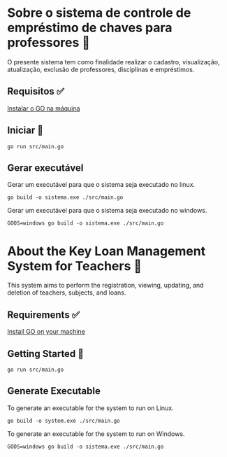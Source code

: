 
# Sobre o sistema de controle de empréstimo de chaves para professores 📝  
O presente sistema tem como finalidade realizar o cadastro, visualização, atualização, exclusão de professores, disciplinas e empréstimos.

## Requisitos ✅

[Instalar o GO na máquina](https://go.dev/dl/)


## Iniciar 🚀 

```
go run src/main.go
```

## Gerar executável
Gerar um executável para que o sistema seja executado no linux.
```
go build -o sistema.exe ./src/main.go
```

Gerar um executável para que o sistema seja executado no windows.
```
GOOS=windows go build -o sistema.exe ./src/main.go
```

# About the Key Loan Management System for Teachers 📝
This system aims to perform the registration, viewing, updating, and deletion of teachers, subjects, and loans.

## Requirements ✅
[Install GO on your machine](https://go.dev/dl/)

## Getting Started 🚀

```
go run src/main.go
```

## Generate Executable
To generate an executable for the system to run on Linux.
```
go build -o system.exe ./src/main.go
```

To generate an executable for the system to run on Windows.
```
GOOS=windows go build -o sistema.exe ./src/main.go
```